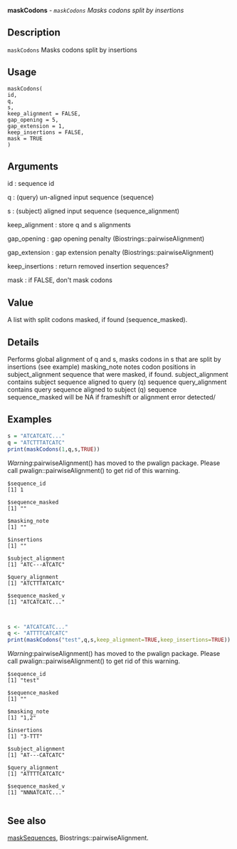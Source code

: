 **maskCodons** - *`maskCodons` Masks codons split by insertions*

Description
--------------------

`maskCodons` Masks codons split by insertions


Usage
--------------------
```
maskCodons(
id,
q,
s,
keep_alignment = FALSE,
gap_opening = 5,
gap_extension = 1,
keep_insertions = FALSE,
mask = TRUE
)
```

Arguments
-------------------

id
:   sequence id

q
:   (query) un-aligned input sequence (sequence)

s
:   (subject) aligned input sequence (sequence_alignment)

keep_alignment
:   store q and s alignments

gap_opening
:   gap opening penalty (Biostrings::pairwiseAlignment)

gap_extension
:   gap extension penalty (Biostrings::pairwiseAlignment)

keep_insertions
:   return removed insertion sequences?

mask
:   if FALSE, don't mask codons




Value
-------------------

A list with split codons masked, if found (sequence_masked).


Details
-------------------

Performs global alignment of q and s, masks codons in s that are split by 
insertions (see example)
masking_note notes codon positions in subject_alignment sequence that were 
masked, if found.
subject_alignment contains subject sequence aligned to query (q) sequence
query_alignment contains query sequence aligned to subject (q) sequence
sequence_masked will be NA if frameshift or alignment error detected/



Examples
-------------------

```R
s = "ATCATCATC..."
q = "ATCTTTATCATC"
print(maskCodons(1,q,s,TRUE))

```

*Warning*:pairwiseAlignment() has moved to the pwalign package. Please call
  pwalign::pairwiseAlignment() to get rid of this warning.
```
$sequence_id
[1] 1

$sequence_masked
[1] ""

$masking_note
[1] ""

$insertions
[1] ""

$subject_alignment
[1] "ATC---ATCATC"

$query_alignment
[1] "ATCTTTATCATC"

$sequence_masked_v
[1] "ATCATCATC..."


```


```R

s <- "ATCATCATC..."
q <- "ATTTTCATCATC"
print(maskCodons("test",q,s,keep_alignment=TRUE,keep_insertions=TRUE))

```

*Warning*:pairwiseAlignment() has moved to the pwalign package. Please call
  pwalign::pairwiseAlignment() to get rid of this warning.
```
$sequence_id
[1] "test"

$sequence_masked
[1] ""

$masking_note
[1] "1,2"

$insertions
[1] "3-TTT"

$subject_alignment
[1] "AT---CATCATC"

$query_alignment
[1] "ATTTTCATCATC"

$sequence_masked_v
[1] "NNNATCATC..."


```



See also
-------------------

[maskSequences](maskSequences.md), Biostrings::pairwiseAlignment.






